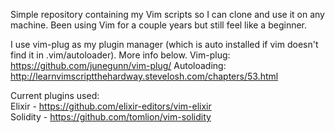 Simple repository containing my Vim scripts so I can clone and use it on any machine. Been using Vim for a couple years but still feel like a beginner.

I use vim-plug as my plugin manager (which is auto installed if vim doesn't find it in .vim/autoloader). More info below.
Vim-plug: https://github.com/junegunn/vim-plug/
Autoloading: http://learnvimscriptthehardway.stevelosh.com/chapters/53.html

Current plugins used:  
Elixir - https://github.com/elixir-editors/vim-elixir  
Solidity - https://github.com/tomlion/vim-solidity
